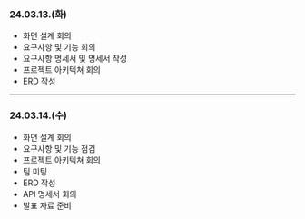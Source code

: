 ### 24.03.13.(화)
- 화면 설계 회의
- 요구사항 및 기능 회의
- 요구사항 명세서 및 명세서 작성
- 프로젝트 아키텍쳐 회의
- ERD 작성

---

### 24.03.14.(수)
- 화면 설계 회의
- 요구사항 및 기능 점검
- 프로젝트 아키텍쳐 회의
- 팀 미팅
- ERD 작성
- API 명세서 회의
- 발표 자료 준비
